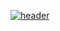[![header](https://user-images.githubusercontent.com/67547519/133410016-87a26acb-0b27-49dd-8afa-8c8683fc443d.png)](http://xxrt5.aeunt.rf.gd/)
